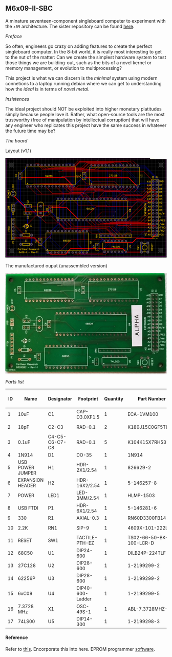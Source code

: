 ## M6x09-II-SBC

A minature seventeen-component singleboard computer to experiment with the `x09` architecture. The sister repository can be found [here](https://github.com/cartheur/M6x09-A).

_Preface_

So often, engineers go crazy on adding features to create the perfect singleboard computer. In the 8-bit world, it is really most interesting to get to the nut of the matter: Can we create the simplest hardware system to test those things we are building-out, such as the bits of a novel kernel or memory management, or evolution to multiprocessing?

This project is what we can discern is the _minimal_ system using modern connetions to a laptop running debian where we can get to understanding how the _ideal_ is in terms of _novel metal_.

_Insistences_

The ideal project should NOT be exploited into higher monetary platitudes simply because people love it. Rather, what open-source tools are the most trustworthy (free of manipulation by intellectual corruption) that will have any engineer who replicates this project have the same success in whatever the future time may be?

_The board_

Layout (v1.1)

![image](/design/Layout_M6809-II-SBC.png)

The manufactured ouput (unassembled version)

![image](/design/bare-board.jpg)

_Parts list_

| ID | Name | Designator | Footprint | Quantity | Part Number | Manufacturer | Supplier | Supplier Part Number | Unit Price (EUR) |
| --- | --- | --- | --- | --- | --- | --- | --- | --- | --- |
| 1 | 10uF | C1 | CAP-D3.0XF1.5 | 1 | ECA-1VM100 | Panasonic | Mouser | 667-ECA-1VM100 | 0.167 |
| 2 | 18pF | C2-C3 | RAD-0.1 | 2 | K180J15C0GF5TL2 | Vishay | Mouser | 594-K180J15C0GF5TL2 | 0.214 |
| 3 | 0.1uF | C4-C5-C6-C7-C8 | RAD-0.1 | 5 | K104K15X7RH53H5G | Vishay | Mouser | 594-K104K15X7RH53H5G | 0.698 |
| 4 | 1N914 | D1 | DO-35 | 1 | 1N914 | Fairchild | Mouser | 512-1N914 | 0.093 |
| 5 | USB POWER JUMPER | H1 | HDR-2X1/2.54 | 1 | 826629-2 | TE Connectivity | Mouser | 571-826629-2 | 0.316 |
| 6 | EXPANSION HEADER | H2 | HDR-16X2/2.54 | 1 | 5-146257-8 | TE Connectivity | Mouser | 571-5-146257-8 | 2.25 |
| 7 | POWER | LED1 | LED-3MM/2.54 | 1 | HLMP-1503 | Broadcom | Mouser | 630-HLMP-1503 | 0.428 |
| 8 | USB FTDI | P1 | HDR-6X1/2.54 | 1 | 5-146281-6 | TE Connectivity | Mouser | 571-1032396 | 0.693 |
| 9 | 330 | R1 | AXIAL-0.3 | 1 | RN60D3300FB14 | Vishay | Mouser | 71-RN60D3300F | 0.285 |
| 10 | 2.2K | RN1 | SIP-9 | 1 | 4609X-101-222LF | Bourns | Mouser | 652-4609X-1LF-2.2K | 0.428 |
| 11 | RESET | SW1 | TACTILE-PTH-EZ | 1 | TS02-66-50-BK-100-LCR-D | CUI Devices | Mouser | 179-TS026650BK100LCR | 0.093 |
| 12 | 68C50 | U1 | DIP24-600 | 1 | DILB24P-224TLF | Amphenol | Mouser | 649-DILB24P-224TLF | 0.446 |
| 13 | 27C128 | U2 | DIP28-600 | 1 | 1-2199299-2 | TE Connectivity | Mouser | 571-1-2199299-2 | 0.688 |
| 14 | 62256P | U3 | DIP28-600 | 1 | 1-2199299-2 | TE Connectivity | Mouser | 571-1-2199299-2 | 0.688 |
| 15 | 6xC09 | U4 | DIP40-600-Ladder | 1 | 1-2199299-5 | TE Connectivity | Mouser | 571-1-2199299-5 | 0.874 |
| 16 | 7.3728 MHz | X1 | OSC-49S-1 | 1 | ABL-7.3728MHZ-B2 | Abracon | Mouser | 815-ABL-7.3728-B2 | 0.307 |
| 17 | 74LS00 | U5 | DIP14-300 | 1 | 1-2199298-3 | TE Connectivity | Mouser | 571-1-2199298-3 | 0.205 |

#### Reference

Refer to [this](https://jefftranter.blogspot.com/2019/01/a-6809-single-board-computer.html). Encorporate this into here.
EPROM programmer [software](https://drive.proton.me/urls/3ZPDKVPCFG#tx9o8VUVD5vE).